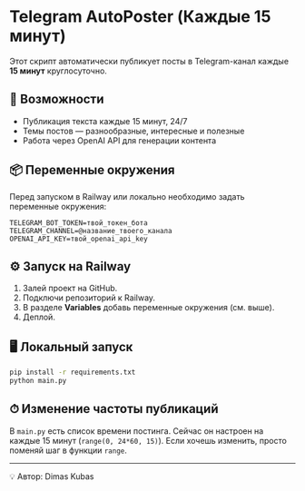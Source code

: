 
# Telegram AutoPoster (Каждые 15 минут)

Этот скрипт автоматически публикует посты в Telegram-канал каждые **15 минут** круглосуточно.

## 🚀 Возможности
- Публикация текста каждые 15 минут, 24/7
- Темы постов — разнообразные, интересные и полезные
- Работа через OpenAI API для генерации контента

## 📦 Переменные окружения
Перед запуском в Railway или локально необходимо задать переменные окружения:

```
TELEGRAM_BOT_TOKEN=твой_токен_бота
TELEGRAM_CHANNEL=@название_твоего_канала
OPENAI_API_KEY=твой_openai_api_key
```

## ⚙️ Запуск на Railway
1. Залей проект на GitHub.
2. Подключи репозиторий к Railway.
3. В разделе **Variables** добавь переменные окружения (см. выше).
4. Деплой.

## 🖥 Локальный запуск
```bash
pip install -r requirements.txt
python main.py
```

## ⏱ Изменение частоты публикаций
В `main.py` есть список времени постинга. Сейчас он настроен на каждые 15 минут (`range(0, 24*60, 15)`).
Если хочешь изменить, просто поменяй шаг в функции `range`.

---
💡 Автор: Dimas Kubas
